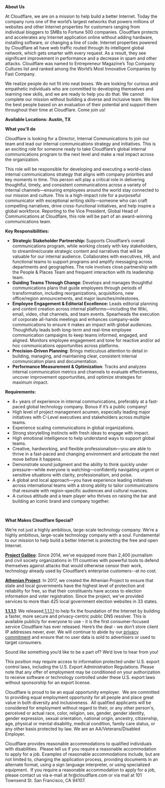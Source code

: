 <div class="content-intro">
	<div><strong>About Us</strong></div>
	<div>
		<p>At Cloudflare, we are on a mission to help build a better Internet. Today the company runs one of the world’s largest networks that powers millions of websites and other Internet properties for customers ranging from individual bloggers to SMBs to Fortune 500 companies. Cloudflare protects and accelerates any Internet application online without adding hardware, installing software, or changing a line of code. Internet properties powered by Cloudflare all have web traffic routed through its intelligent global network, which gets smarter with every request. As a result, they see significant improvement in performance and a decrease in spam and other attacks. Cloudflare was named to Entrepreneur Magazine’s Top Company Cultures list and ranked among the World’s Most Innovative Companies by Fast Company.&nbsp;</p>
		<p><span style="font-weight: 400;">We realize people do not fit into neat boxes. We are looking for curious and empathetic individuals who are committed to developing themselves and learning new skills, and we are ready to help you do that. We cannot complete our mission without building a diverse and inclusive team. We hire the best people based on an evaluation of their potential and support them throughout their time at Cloudflare. Come join us!&nbsp;</span></p>
	</div>
</div>
<p><strong>Available Locations: Austin, TX</strong></p>
<p><strong>What you'll do</strong></p>
<p>Cloudflare is looking for a Director, Internal Communications to join our team and lead our internal communications strategy and initiatives. This is an exciting role for someone ready to take Cloudflare’s global internal communications program to the next level and make a real impact across the organization.</p>
<p>This role will be responsible for developing and executing a world-class internal communications strategy that aligns with company priorities and key moments in time. This person will play a critical role in delivering thoughtful, timely, and consistent communications across a variety of internal channels—ensuring employees around the world stay connected to our mission and culture. This is a high-impact role for a purposeful communicator with exceptional writing skills—someone who can craft compelling narratives, drive cross-functional initiatives, and help inspire a global workforce. Reporting to the Vice President, Global Head of Communications at Cloudflare, this role will be part of an award-winning communications team.</p>
<p><strong>Key Responsibilities:</strong></p>
<ul>
	<li><strong>Strategic Stakeholder Partnership: </strong>Supports Cloudflare’s overall communications program, while working closely with key stakeholders, to streamline/curate strategic content and narratives that will be valuable for our internal audience. Collaborates with executives, HR, and functional teams to support programs and amplify messaging across departments and geographies. The role involves close partnership with the People &amp; Places Team and frequent interaction with its leadership team.</li>
	<li><strong>Guiding Teams Through Change</strong>: Develops and manages thoughtful communications plans that guide employees through periods of transformation, including reorganizations, acquisitions, new office/region announcements, and major launches/milestones.</li>
	<li><strong>Employee Engagement &amp; Editorial Excellence: </strong>Leads editorial planning and content creation across internal platforms—including the Wiki, email, video, chat channels, and team events. Spearheads the execution of corporate all-hands meetings and enhances company-wide communications to ensure it makes an impact with global audiences. Thoughtfully leads both long-term and real-time employee communication campaigns to keep teams informed, engaged, and aligned. Monitors employee engagement and tone for reactive and/or ad hoc communications opportunities across platforms.&nbsp;</li>
	<li><strong>Precision-Driven Planning</strong>: Brings meticulous attention to detail in building, managing, and maintaining clear, consistent internal communication plans and documentation.</li>
	<li><strong>Performance Measurement &amp; Optimization</strong>: Tracks and analyzes internal communication metrics and channels to evaluate effectiveness, uncover improvement opportunities, and optimize strategies for maximum impact.</li>
</ul>
<p><strong>Requirements:</strong></p>
<ul>
	<li>8+ years of experience in internal communications, preferably at a fast-paced global technology company. Bonus if it’s a public company!</li>
	<li>High level of project management acumen, especially leading major initiatives with C-Level executives and stakeholders across multiple teams.</li>
	<li>Experience scaling communications in global organizations.</li>
	<li>Strong storytelling instincts with fresh ideas to engage with impact.</li>
	<li>High emotional intelligence to help understand ways to support global teams.</li>
	<li>Creative, hardworking, and flexible professionalism—you are able to thrive in a fast-paced and changing environment and anticipate the next move before it happens.</li>
	<li>Demonstrate sound judgment and the ability to think quickly under pressure—while everyone is watching—confidently navigating urgent or sensitive situations with clarity, professionalism, and poise.</li>
	<li>A global and local approach—you have experience leading initiatives across international teams with a strong ability to tailor communications that resonate with region-specific audiences and cultural nuances.</li>
	<li>A curious attitude and a team player who thrives on raising the bar and building an iconic brand and company together.</li>
</ul>
<p>&nbsp;</p>
<div class="content-conclusion">
	<p><strong>What Makes Cloudflare Special?</strong></p>
	<p><span style="font-weight: 400;">We’re not just a highly ambitious, large-scale technology company. We’re a highly ambitious, large-scale technology company with a soul. Fundamental to our mission to help build a better Internet is protecting the free and open Internet.</span></p>
	<p><a href="https://blog.cloudflare.com/protecting-free-expression-online/"><strong>Project Galileo</strong></a><span style="font-weight: 400;">: Since 2014, we've equipped more than 2,400 journalism and civil society organizations in 111 countries with powerful tools to defend themselves against attacks that would otherwise censor their work, technology already used by Cloudflare’s enterprise customers--at no cost.</span></p>
	<p><strong><a href="https://www.cloudflare.com/athenian/">Athenian Project</a></strong><span style="font-weight: 400;">: In 2017, we created the Athenian Project to ensure that state and local governments have the highest level of protection and reliability for free, so that their constituents have access to election information and voter registration. Since the project, we've provided services to more than 425 local government election websites in 33 states.</span></p>
	<p><a href="https://1.1.1.1/"><strong>1.1.1.1</strong></a><span style="font-weight: 400;">: We released</span><a href="https://1.1.1.1/"> <span style="font-weight: 400;">1.1.1.1</span></a><span style="font-weight: 400;"> to help fix the foundation of the Internet by building a faster, more secure and privacy-centric public DNS resolver. This is available publicly for everyone to use - it is the first consumer-focused service Cloudflare has ever released. Here’s the deal - we don’t store client IP addresses never, ever. We will continue to abide by our</span><a href="https://developers.cloudflare.com/1.1.1.1/privacy/public-dns-resolver"> privacy commitment</a><span style="font-weight: 400;"> and ensure that no user data is sold to advertisers or used to target consumers.</span></p>
	<p><span style="font-weight: 400;">Sound like something you’d like to be a part of? We’d love to hear from you!</span></p>
	<p><span style="font-weight: 400;">This position may require access to information protected under U.S. export control laws, including the U.S. Export Administration Regulations. Please note that any offer of employment may be conditioned on your authorization to receive software or technology controlled under these U.S. export laws without sponsorship for an export license.</span></p>
	<p><span style="font-weight: 400;">Cloudflare is proud to be an equal opportunity employer. &nbsp;We are committed to providing equal employment opportunity for all people and place great value in both diversity and inclusiveness. &nbsp;All qualified applicants will be considered for employment without regard to their, or any other person's, perceived or actual</span> <span style="font-weight: 400;">race, color, religion, sex, gender, gender identity, gender expression, sexual orientation, national origin, ancestry, citizenship, age, physical or mental disability, medical condition, family care status, or any other basis protected by law. </span><span style="font-weight: 400;">We are an AA/Veterans/Disabled Employer.</span></p>
	<p><span style="font-weight: 400;">Cloudflare provides reasonable accommodations to qualified individuals with disabilities. &nbsp;Please tell us if you require a reasonable accommodation to apply for a job. Examples of reasonable accommodations include, but are not limited to, changing the application process, providing documents in an alternate format, using a sign language interpreter, or using specialized equipment. &nbsp;If you require a reasonable accommodation to apply for a job, please contact us via e-mail at </span><span style="font-weight: 400;">hr@cloudflare.com</span><span style="font-weight: 400;"> or via mail at 101 Townsend St. San Francisco, CA 94107.</span></p>
</div>